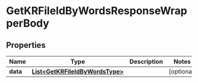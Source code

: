 

# GetKRFileIdByWordsResponseWrapperBody


## Properties

Name | Type | Description | Notes
------------ | ------------- | ------------- | -------------
**data** | [**List&lt;GetKRFileIdByWordsType&gt;**](GetKRFileIdByWordsType.md) |  |  [optional]



